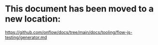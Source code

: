 # This document has been moved to a new location:

https://github.com/onflow/docs/tree/main/docs/tooling/flow-js-testing/generator.md
